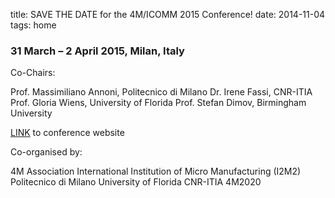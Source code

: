 title: SAVE THE DATE for the 4M/ICOMM 2015 Conference!
date: 2014-11-04 
tags: home


### 31 March – 2 April 2015, Milan, Italy


Co-Chairs: 

Prof. Massimiliano Annoni, Politecnico di Milano
Dr. Irene Fassi, CNR-ITIA
Prof. Gloria Wiens, University of Florida
Prof. Stefan Dimov, Birmingham University 

[LINK](/4m-association/conference/2015) to conference website

Co-organised by: 

4M Association
International Institution of Micro Manufacturing (I2M2)
Politecnico di Milano
University of Florida
CNR-ITIA
4M2020